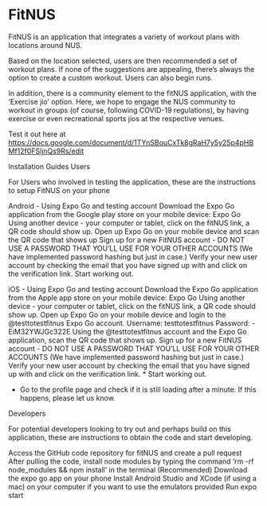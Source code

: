 # FitNUS


FitNUS is an application that integrates a variety of workout plans with locations around NUS. 

Based on the location selected, users are then recommended a set of workout plans. If none of the suggestions are appealing, there’s always the option to create a custom workout. Users can also begin runs.

In addition, there is a community element to the fitNUS application, with the ‘Exercise jio’ option. Here, we hope to engage the NUS community to workout in groups (of course, following COVID-19 regulations), by having exercise or even recreational sports jios at the respective venues.


Test it out here at https://docs.google.com/document/d/1TYnSBouCxTk8gRaH7y5y25p4pHBMf12f0FSljnQs9Rs/edit 

Installation Guides
Users

For Users who involved in testing the application, these are the instructions to setup FitNUS on your phone


Android - Using Expo Go and testing account 
Download the Expo Go application from the Google play store on your mobile device: Expo Go
Using another device - your computer or tablet, click on the fitNUS link, a QR code should show up.
Open up Expo Go on your mobile device and scan the QR code that shows up
Sign up for a new FitNUS account - DO NOT USE A PASSWORD THAT YOU’LL USE FOR YOUR OTHER ACCOUNTS (We have implemented password hashing but just in case.)
Verify your new user account by checking the email that you have signed up with and click on the verification link.
Start working out.

iOS - Using Expo Go and testing account
Download the Expo Go application from the Apple app store on your mobile device: Expo Go
Using another device - your computer or tablet, click on the fitNUS link, a QR code should show up.
Open up Expo Go on your mobile device and login to the @testtotestfitnus Expo Go account.
Username: testtotestfitnus
Password: -EiM32YWJGc322E
Using the @testtotestfitnus account and the Expo Go application, scan the QR code that shows up.
Sign up for a new FitNUS account - DO NOT USE A PASSWORD THAT YOU’LL USE FOR YOUR OTHER ACCOUNTS (We have implemented password hashing but just in case.)
Verify your new user account by checking the email that you have signed up with and click on the verification link. *
Start working out.

* Go to the profile page and check if it is still loading after a minute. If this happens, please let us know.

Developers

For potential developers looking to try out and perhaps build on this application, these are instructions to obtain the code and start developing.

Access the GitHub code repository for fitNUS and create a pull request 
After pulling the code, install node modules by typing the command ‘rm -rf node_modules && npm install’ in the terminal 
(Recommended) Download the expo go app on your phone 
Install Android Studio and XCode (if using a mac) on your computer if you want to use the emulators provided
Run expo start
